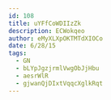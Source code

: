 ```yaml
---
id: 108
title: uYFfCoWDIIzZk
description: ECWokqeo
author: eMyXLXpOKTMTdXIOCo
date: 6/28/15
tags:
  - GN
  - bLYpJgzjrmlVwgObJjHbu
  - aesrWlR
  - gjwanQjDIxtVqqcXglkRqt
---
```

